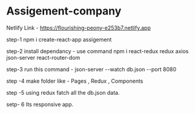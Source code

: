 # Assigement-company

 Netlify Link - https://flourishing-peony-e253b7.netlify.app

  step-1 
  npm i create-react-app assigement
  
  step-2
  install dependancy - use command
   npm i react-redux redux axios json-server react-router-dom 
  
  step-3
   run this command - json-server --watch db.json --port 8080
  
  step -4
  make folder like - Pages , Redux , Components
  
  step -5 
    using redux fatch all the db.json data.
   
   setp- 6 
    Its responsive app.
